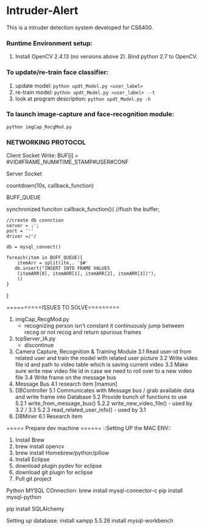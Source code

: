 # Intruder-Alert
This is a intruder detection system developed for CS6400.

### **Runtime Environment** setup:
1. Install OpenCV 2.4.13 (no versions above 2). Bind python 2.7 to OpenCV.




### To update/re-train face classifier:
1. update model:
`python updt_Model.py <user_label>` 				
2. re-train model:
`python updt_Model.py <user_label> --t` 			
3. look at program description:
`python updt_Model.py -h`

### To launch image-capture and face-recognition module:
`python imgCap_RecgMod.py`



### NETWORKING PROTOCOL
Client Socket Write: BUF[i] = \#VID\#FRAME_NUM\#TIME_STAMP\#USER\#CONF


Server Socket

countdown(10s, callback_function)




BUFF_QUEUE


synchronized
funciton callback_function(){
    //flush the buffer; 
    
    
    //create db connction
    server = ;';
    port = '''
    driver =/'/
    
    db = mysql_connect()
    
    foreach(item in BUFF_QUEUE){
        itemArr = split(ite,. '$#'
       db.insert("INSERT INTO FRAME VALUES
        (itemARR[0], itemARR[1], itemARR[2], itemARR[3])"),
        ()       
    }
 

}

==========ISSUES TO SOLVE=========
1. imgCap_RecgMod.py
	- recognizing person isn't constant it continuously jump between recog or not recog and return spurious frames
2. tcpServer_IA.py
	- discontinue
3. Camera Capture, Recognition & Training Module
	3.1 Read user-id from related user and train the model with related user picture
	3.2 Write video file id and path to video table which is saving current video
	3.3 Make sure write new video file id in case we need to roll over to a new video file
	3.4 Write frame on the message bus
4. Message Bus
	4.1 research item [mamun]
5. DBController
	5.1 Communicates with Message bus / grab available data and write frame into Database
	5.2 Provide bunch of functions to use
		5.2.1 write_from_message_bus()
		5.2.2 write_new_video_file() - used by 3.2 / 3.3
		5.2.3 read_related_user_info() - used by 3.1
6. DBMiner
	6.1 Research item
	
===== Prepare dev machine ======
::Setting UP the MAC ENV::

1. Install Brew
2. brew install opencv
3. brew install Homebrew/python/pillow
4. Install Eclipse
5. download plugin pydev for eclipse
6. download git plugin for eclipse
7. Pull git project 

Python MYSQL COnnection:
brew install mysql-connector-c
pip install mysql-python

pip install SQLAlchemy

Setting up database:
install xampp 5.5.28
install mysql-workbench

